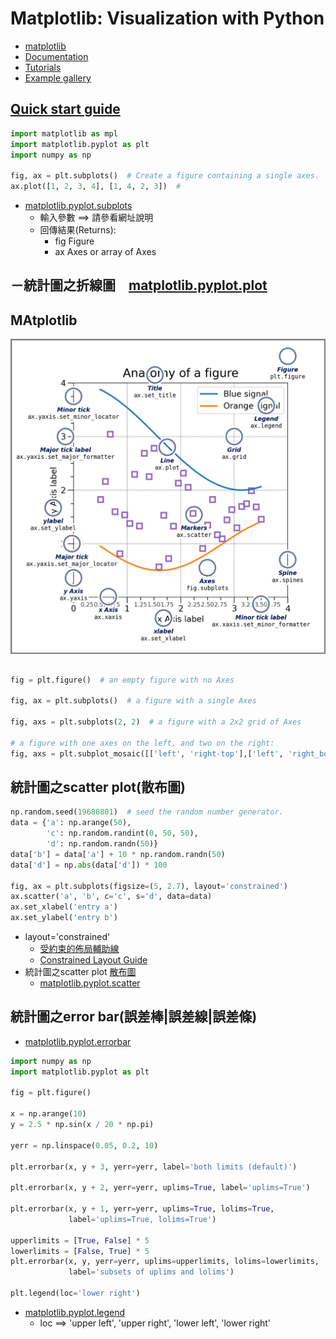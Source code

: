 # Matplotlib: Visualization with Python
- [matplotlib](https://matplotlib.org/)
- [Documentation](https://matplotlib.org/stable/index.html)
- [Tutorials]()
- [Example gallery](https://matplotlib.org/stable/gallery/index.html)

## [Quick start guide](https://matplotlib.org/stable/tutorials/introductory/quick_start.html)
```python
import matplotlib as mpl
import matplotlib.pyplot as plt
import numpy as np

fig, ax = plt.subplots()  # Create a figure containing a single axes.
ax.plot([1, 2, 3, 4], [1, 4, 2, 3])  #
```

- [matplotlib.pyplot.subplots](https://matplotlib.org/stable/api/_as_gen/matplotlib.pyplot.subplots.html)
  - 輸入參數 ==> 請參看網址說明
  - 回傳結果(Returns): 
    - fig Figure
    - ax Axes or array of Axes

－統計圖之折線圖　[matplotlib.pyplot.plot](https://matplotlib.org/stable/api/_as_gen/matplotlib.pyplot.plot.html)
  -

## MAtplotlib
![matplotlib.png](./matplotlib.png)

## 
```python
fig = plt.figure()  # an empty figure with no Axes

fig, ax = plt.subplots()  # a figure with a single Axes

fig, axs = plt.subplots(2, 2)  # a figure with a 2x2 grid of Axes

# a figure with one axes on the left, and two on the right:
fig, axs = plt.subplot_mosaic([['left', 'right-top'],['left', 'right_bottom']])
```


## 統計圖之scatter plot(散布圖)
```python
np.random.seed(19680801)  # seed the random number generator.
data = {'a': np.arange(50),
        'c': np.random.randint(0, 50, 50),
        'd': np.random.randn(50)}
data['b'] = data['a'] + 10 * np.random.randn(50)
data['d'] = np.abs(data['d']) * 100

fig, ax = plt.subplots(figsize=(5, 2.7), layout='constrained')
ax.scatter('a', 'b', c='c', s='d', data=data)
ax.set_xlabel('entry a')
ax.set_ylabel('entry b')
```
- layout='constrained'
  - [受約束的佈局輔助線](https://www.osgeo.cn/matplotlib/tutorials/intermediate/constrainedlayout_guide.html)
  - [Constrained Layout Guide](https://matplotlib.org/stable/tutorials/intermediate/constrainedlayout_guide.html)
- 統計圖之scatter plot [散布圖](https://zh.wikipedia.org/wiki/%E6%95%A3%E5%B8%83%E5%9C%96)
  - [matplotlib.pyplot.scatter](https://matplotlib.org/stable/api/_as_gen/matplotlib.pyplot.scatter.html) 

## 統計圖之error bar(誤差棒|誤差線|誤差條)
- [matplotlib.pyplot.errorbar](https://matplotlib.org/stable/api/_as_gen/matplotlib.pyplot.errorbar.html)
```python
import numpy as np
import matplotlib.pyplot as plt

fig = plt.figure()

x = np.arange(10)
y = 2.5 * np.sin(x / 20 * np.pi)

yerr = np.linspace(0.05, 0.2, 10)

plt.errorbar(x, y + 3, yerr=yerr, label='both limits (default)')

plt.errorbar(x, y + 2, yerr=yerr, uplims=True, label='uplims=True')

plt.errorbar(x, y + 1, yerr=yerr, uplims=True, lolims=True,
             label='uplims=True, lolims=True')

upperlimits = [True, False] * 5
lowerlimits = [False, True] * 5
plt.errorbar(x, y, yerr=yerr, uplims=upperlimits, lolims=lowerlimits,
             label='subsets of uplims and lolims')

plt.legend(loc='lower right')
```
- [matplotlib.pyplot.legend](https://matplotlib.org/stable/api/_as_gen/matplotlib.pyplot.legend.html)
  - loc ==> 'upper left', 'upper right', 'lower left', 'lower right' 

##
```python


```


##
```python


```


##
```python


```


##
```python


```


##
```python


```
